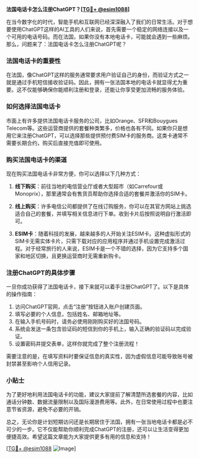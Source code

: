 **法国电话卡怎么注册ChatGPT？[[TG💪+ @esim1088](https://t.me/s/esim1088)]**

在当今数字化的时代，智能手机和互联网已经深深融入了我们的日常生活。对于想要使用ChatGPT这样的AI工具的人们来说，首先需要一个稳定的网络连接以及一个可用的电话号码。而在法国，如果你没有本地电话卡，可能就会遇到一些麻烦。那么，问题来了：法国电话卡怎么注册ChatGPT呢？

### 法国电话卡的重要性

在法国，像ChatGPT这样的服务通常要求用户验证自己的身份，而验证方式之一就是通过手机短信接收验证码。因此，拥有一张法国本地的电话卡就显得尤为重要。这不仅能够确保你能顺利注册和登录，还能让你享受更加流畅的服务体验。

### 如何选择法国电话卡

市面上有许多提供法国电话卡服务的公司，比如Orange、SFR和Bouygues Telecom等。这些运营商提供的套餐种类繁多，价格也各有不同。如果你只是想用它来注册ChatGPT，可以选择那些提供预付费SIM卡的服务商。这类卡通常不需要长期合约，购买后直接充值即可使用。

### 购买法国电话卡的渠道

现在购买法国电话卡非常方便，你可以选择以下几种方式：

1. **线下购买**：前往当地的电信营业厅或者大型超市（如Carrefour或Monoprix），那里通常会有售货员帮助你选择合适的套餐并激活你的SIM卡。
   
2. **线上购买**：许多电信公司都提供了在线订购服务，你可以在其官方网站上挑选适合自己的套餐，并填写相关信息进行下单。收到卡片后按照说明自行激活即可。

3. **ESIM卡**：随着科技的发展，越来越多的人开始关注ESIM卡。这种虚拟形式的SIM卡无需实体卡片，只需下载对应的应用程序并通过手机设置完成激活过程。对于经常旅行的人来说，ESIM卡是一个不错的选择，因为它支持多个国家和地区切换，且更换运营商时无需重新购卡。

### 注册ChatGPT的具体步骤

一旦你成功获得了法国电话卡，接下来就可以着手注册ChatGPT了。以下是具体的操作指南：

1. 访问ChatGPT官网，点击“注册”按钮进入账户创建页面。
2. 填写必要的个人信息，包括姓名、邮箱地址等。
3. 在输入手机号码时，请务必使用刚刚购买好的法国号码。
4. 系统会发送一条包含验证码的短信到你的手机上，输入正确的验证码以完成验证。
5. 设置密码并提交表单，这样你就完成了整个注册流程！

需要注意的是，在填写资料时要保证信息的真实性，因为虚假信息可能导致账号被封禁甚至影响个人信用记录。

### 小贴士

为了更好地利用法国电话卡的功能，建议大家提前了解清楚所选套餐的内容，比如通话分钟数、数据流量限制以及国际漫游费用等。此外，在日常使用过程中也要注意节省资源，避免不必要的开销。

总之，无论你是计划短期访问还是长期居住于法国，拥有一张当地电话卡都是必不可少的一步。它不仅能帮助你顺利完成ChatGPT的注册，还可以让生活变得更加便捷高效。希望这篇文章能为大家提供更多有用的信息和支持！

[[TG💪+ @esim1088](https://t.me/s/esim1088) ![Image](https://i.postimg.cc/4NQfJmqS/Snipaste-2025-05-13-00-14-12.png)]